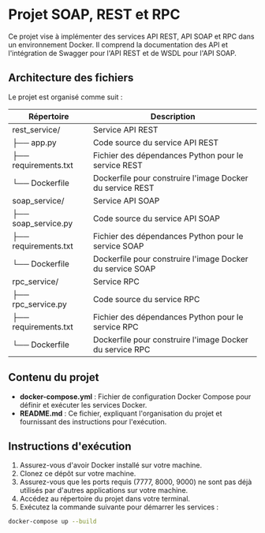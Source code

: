# Projet SOAP, REST et RPC

Ce projet vise à implémenter des services API REST, API SOAP et RPC dans un environnement Docker. Il comprend la documentation des API et l'intégration de Swagger pour l'API REST et de WSDL pour l'API SOAP.

## Architecture des fichiers

Le projet est organisé comme suit :

| Répertoire        | Description                     |
|-------------------|---------------------------------|
| rest_service/     | Service API REST                |
| ├── app.py        | Code source du service API REST |
| ├── requirements.txt | Fichier des dépendances Python pour le service REST |
| └── Dockerfile    | Dockerfile pour construire l'image Docker du service REST |
| soap_service/     | Service API SOAP                |
| ├── soap_service.py | Code source du service API SOAP |
| ├── requirements.txt | Fichier des dépendances Python pour le service SOAP |
| └── Dockerfile    | Dockerfile pour construire l'image Docker du service SOAP |
| rpc_service/      | Service RPC                     |
| ├── rpc_service.py | Code source du service RPC     |
| ├── requirements.txt | Fichier des dépendances Python pour le service RPC |
| └── Dockerfile    | Dockerfile pour construire l'image Docker du service RPC |



## Contenu du projet

- **docker-compose.yml** : Fichier de configuration Docker Compose pour définir et exécuter les services Docker.
- **README.md** : Ce fichier, expliquant l'organisation du projet et fournissant des instructions pour l'exécution.

## Instructions d'exécution

1. Assurez-vous d'avoir Docker installé sur votre machine.
2. Clonez ce dépôt sur votre machine.
3. Assurez-vous que les ports requis (7777, 8000, 9000) ne sont pas déjà utilisés par d'autres applications sur votre machine.
4. Accédez au répertoire du projet dans votre terminal.
5. Exécutez la commande suivante pour démarrer les services :

```sh
docker-compose up --build
